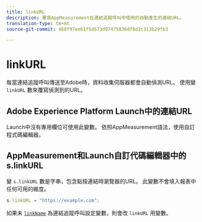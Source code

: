 ```yaml
---
title: linkURL
description: 覆寫AppMeasurement在連結追蹤呼叫中使用的自動產生的連結URL。
translation-type: tm+mt
source-git-commit: 468f97ee61f5d573d07475836df8d2c313b29fb3

---
```



# linkURL

每當連結追蹤呼叫傳送至Adobe時，資料收集伺服器都會自動偵測URL。 使用變 `linkURL` 數來覆寫偵測到的URL。

## Adobe Experience Platform Launch中的連結URL

Launch中沒有專用欄位可使用此變數。 依照AppMeasurement語法，使用自訂程式碼編輯器。

## AppMeasurement和Launch自訂代碼編輯器中的s.linkURL

變 `s.linkURL` 數是字串，包含點按連結時瀏覽器的URL。 此變數不會填入報表中任何可用的維度。

```js
s.linkURL = "https://example.com";
```

如果未 [`linkName`](linkname.md) 為連結追蹤呼叫設定變數，則會改 `linkURL` 用變數。
